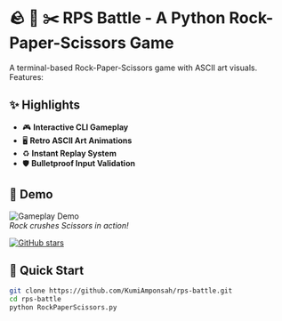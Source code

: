 # 🪨 📄 ✂️ RPS Battle - A Python Rock-Paper-Scissors Game

A terminal-based Rock-Paper-Scissors game with ASCII art visuals. Features:

## ✨ Highlights
- 🎮 **Interactive CLI Gameplay**
- 🖥️ **Retro ASCII Art Animations**
- ♻️ **Instant Replay System**
- 🛡️ **Bulletproof Input Validation**

## 🎥 Demo
![Gameplay Demo](demo1.gif)  
*Rock crushes Scissors in action!*

[![GitHub stars](https://img.shields.io/github/stars/KumiAmponsah/rps-battle?style=social)](https://github.com/KumiAmponsah/rps-battle/stargazers) 


## 🚀 Quick Start
```bash
git clone https://github.com/KumiAmponsah/rps-battle.git
cd rps-battle
python RockPaperScissors.py
